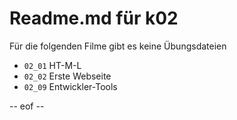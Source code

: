 # Readme.md für k02 
Für die folgenden Filme gibt es keine Übungsdateien

- `02_01` HT-M-L 
- `02_02` Erste Webseite 
- `02_09` Entwickler-Tools

-- eof -- 